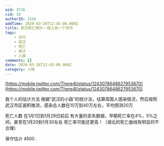 ```yaml
---
aid: 3716
cid: 10
authorID: 2156
addTime: 2020-03-26T12:45:00.000Z
title: 武汉死亡统计—-给人民一个交代
tags:
    - 交代
    - 武汉
    - 死亡
    - 统计
    - 人民
comments: []
date: 2020-03-26T12:45:00.000Z
category: 人物
---
```


[https://mobile.twitter.com/There4I/status/1243078648627953670](https://mobile.twitter.com/There4I/status/1243078648627953670)

我个人的估计方法 根据“武汉的小路”的统计法，估算周围人感染情况，然后按照武汉市区面积推测，感染总人数在10万到40万左右，平均预测20万

死亡人数 在1月1日到1月29日前后 有大量的丢失数据，早期死亡率在4%，5%之间，甚至在1月20到1月30左右 死亡率可能还更高！（湖北的死亡曲线有明显的不合理）

保守估计 4500 .
